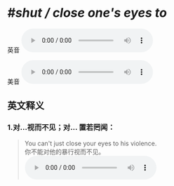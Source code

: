 # ***\#shut / close one's eyes to*** 
英音
<audio src="./media/shut one’s eyes to1_AAC.aac" controls="controls"></audio>

美音
<audio src="./media/shut one’s eyes to2_AAC.aac" controls="controls"></audio>



  

英文释义
---
### 1.**对…视而不见；对… 置若罔闻：**  

 > You can't just close your eyes to his violence.  
 > 你不能对他的暴行视而不见。    
<audio src="./media/eye-10.aac" controls="controls"></audio>


